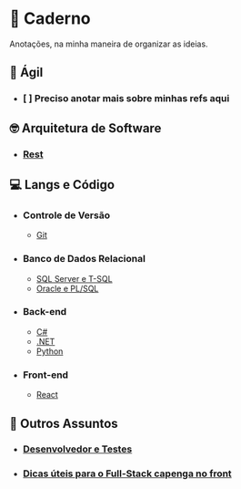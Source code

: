# :notebook: Caderno

Anotações, na minha maneira de organizar as ideias.

## :athletic_shoe: Ágil

  * ### [ ] Preciso anotar mais sobre minhas refs aqui

## :nerd_face: Arquitetura de Software

* ### [Rest](conceitos/arquitetura-software/rest/)

## :computer: Langs e Código

* ### Controle de Versão
  - [Git](git/)

* ### Banco de Dados Relacional
  - [SQL Server e T-SQL](sqlserver/)
  - [Oracle e PL/SQL](plsql/)

* ### Back-end
  - [C#](csharp/)
  - [.NET](dotnet/)
  - [Python](python/)

* ### Front-end
  - [React](react/)

## :thinking: Outros Assuntos

* ### [Desenvolvedor e Testes](conceitos/desenvolvedor-teste/)
* ### [Dicas úteis para o Full-Stack capenga no front](uteis/front-end/)

